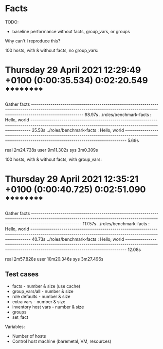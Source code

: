 # Facts

TODO:

* baseline performance without facts, group_vars, or groups

Why can't I reproduce this?

100 hosts, with & without facts, no group_vars:

Thursday 29 April 2021  12:29:49 +0100 (0:00:35.534)       0:02:20.549 ********
===============================================================================
Gather facts --------------------------------------------------------------------------------------------------------------------------------------------------------------------------------------- 98.97s
../roles/benchmark-facts : Hello, world ------------------------------------------------------------------------------------------------------------------------------------------------------------ 35.53s
../roles/benchmark-facts : Hello, world ------------------------------------------------------------------------------------------------------------------------------------------------------------- 5.69s

real    2m24.738s
user    9m11.302s
sys     3m0.309s

100 hosts, with & without facts, with group_vars:

Thursday 29 April 2021  12:35:21 +0100 (0:00:40.725)       0:02:51.090 ********
===============================================================================
Gather facts -------------------------------------------------------------------------------------------------------------------------------------------------------------------------------------- 117.57s
../roles/benchmark-facts : Hello, world ------------------------------------------------------------------------------------------------------------------------------------------------------------ 40.73s
../roles/benchmark-facts : Hello, world ------------------------------------------------------------------------------------------------------------------------------------------------------------ 12.08s

real    2m57.828s
user    10m20.346s
sys     3m27.496s

## Test cases

* facts - number & size (use cache)
* group_vars/all - number & size
* role defaults - number & size
* extra vars - number & size
* inventory host vars - number & size
* groups
* set_fact

Variables:
* Number of hosts
* Control host machine (baremetal, VM, resources)
